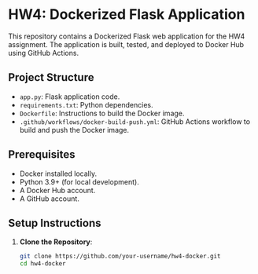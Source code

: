 # HW4: Dockerized Flask Application

This repository contains a Dockerized Flask web application for the HW4 assignment. The application is built, tested, and deployed to Docker Hub using GitHub Actions.

## Project Structure
- `app.py`: Flask application code.
- `requirements.txt`: Python dependencies.
- `Dockerfile`: Instructions to build the Docker image.
- `.github/workflows/docker-build-push.yml`: GitHub Actions workflow to build and push the Docker image.

## Prerequisites
- Docker installed locally.
- Python 3.9+ (for local development).
- A Docker Hub account.
- A GitHub account.

## Setup Instructions
1. **Clone the Repository**:
   ```bash
   git clone https://github.com/your-username/hw4-docker.git
   cd hw4-docker